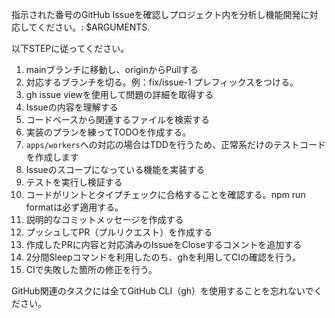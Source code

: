 指示された番号のGitHub Issueを確認しプロジェクト内を分析し機能開発に対応してください。: $ARGUMENTS.

以下STEPに従ってください。

1. mainブランチに移動し、originからPullする
2. 対応するブランチを切る。例：fix/issue-1 プレフィックスをつける。
3. gh issue viewを使用して問題の詳細を取得する
4. Issueの内容を理解する
5. コードベースから関連するファイルを検索する
6. 実装のプランを練ってTODOを作成する。
7. `apps/workers`への対応の場合はTDDを行うため、正常系だけのテストコードを作成します
8. Issueのスコープになっている機能を実装する
9. テストを実行し検証する
10. コードがリントとタイプチェックに合格することを確認する。npm run formatは必ず適用する。
11. 説明的なコミットメッセージを作成する
12. プッシュしてPR（プルリクエスト）を作成する
13. 作成したPRに内容と対応済みのIssueをCloseするコメントを追加する
14. 2分間Sleepコマンドを利用したのち、ghを利用してCIの確認を行う。
15. CIで失敗した箇所の修正を行う。

GitHub関連のタスクには全てGitHub CLI（gh）を使用することを忘れないでください。